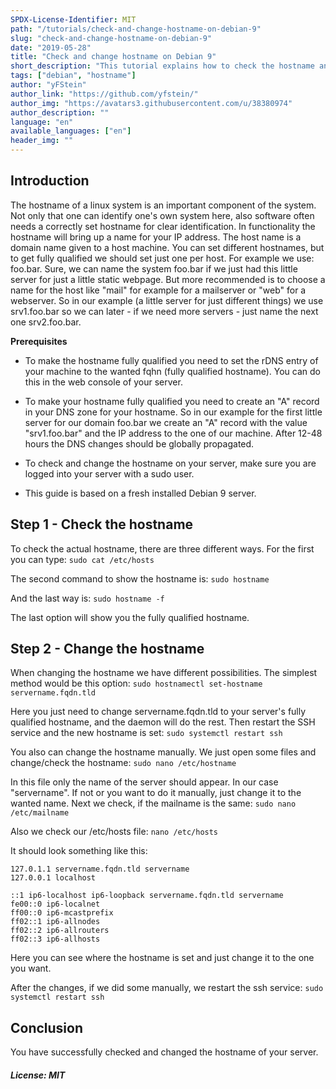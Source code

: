 ```yaml
---
SPDX-License-Identifier: MIT
path: "/tutorials/check-and-change-hostname-on-debian-9"
slug: "check-and-change-hostname-on-debian-9"
date: "2019-05-28"
title: "Check and change hostname on Debian 9"
short_description: "This tutorial explains how to check the hostname and change it on Debian 9"
tags: ["debian", "hostname"]
author: "yFStein"
author_link: "https://github.com/yfstein/"
author_img: "https://avatars3.githubusercontent.com/u/38380974"
author_description: ""
language: "en"
available_languages: ["en"]
header_img: ""
---
```


## Introduction

The hostname of a linux system is an important component of the system. Not only that one can identify one's own system here, also software often needs a correctly set hostname for clear identification. In functionality the hostname will bring up a name for your IP address. The host name is a domain name given to a host machine. You can set different hostnames, but to get fully qualified we should set just one per host. For example we use: foo.bar. Sure, we can name the system foo.bar if we just had this little server for just a little static webpage. But more recommended is to choose a name for the host like "mail" for example for a mailserver or "web" for a webserver. So in our example (a little server for just different things) we use srv1.foo.bar so we can later - if we need more servers - just name the next one srv2.foo.bar.

**Prerequisites**

- To make the hostname fully qualified you need to set the rDNS entry of your machine to the wanted fqhn (fully qualified hostname). You can do this in the web console of your server.

- To make your hostname fully qualified you need to create an "A" record in your DNS zone for your hostname. So in our example for the first little server for our domain foo.bar we create an "A" record with the value "srv1.foo.bar" and the IP address to the one of our machine. After 12-48 hours the DNS changes should be globally propagated.

- To check and change the hostname on your server, make sure you are logged into your server with a sudo user.

- This guide is based on a fresh installed Debian 9 server.

## Step 1 - Check the hostname

To check the actual hostname, there are three different ways. For the first you can type:
`sudo cat /etc/hosts`

The second command to show the hostname is:
`sudo hostname`

And the last way is:
`sudo hostname -f`

The last option will show you the fully qualified hostname.

## Step 2 - Change the hostname

When changing the hostname we have different possibilities. The simplest method would be this option:
`sudo hostnamectl set-hostname servername.fqdn.tld`

Here you just need to change servername.fqdn.tld to your server's fully qualified hostname, and the daemon will do the rest. Then restart the SSH service and the new hostname is set:
`sudo systemctl restart ssh`

You also can change the hostname manually. We just open some files and change/check the hostname:
`sudo nano /etc/hostname`

In this file only the name of the server should appear. In our case "servername". If not or you want to do it manually, just change it to the wanted name. Next we check, if the mailname is the same:
`sudo nano /etc/mailname`

Also we check our /etc/hosts file:
`nano /etc/hosts`

It should look something like this:

    127.0.1.1 servername.fqdn.tld servername
    127.0.0.1 localhost
    
    ::1 ip6-localhost ip6-loopback servername.fqdn.tld servername
    fe00::0 ip6-localnet
    ff00::0 ip6-mcastprefix
    ff02::1 ip6-allnodes
    ff02::2 ip6-allrouters
    ff02::3 ip6-allhosts
	
Here you can see where the hostname is set and just change it to the one you want.

After the changes, if we did some manually, we restart the ssh service:
`sudo systemctl restart ssh`

## Conclusion

You have successfully checked and changed the hostname of your server.

##### License: MIT

<!---

Contributors's Certificate of Origin

By making a contribution to this project, I certify that:

(a) The contribution was created in whole or in part by me and I have
    the right to submit it under the license indicated in the file; or

(b) The contribution is based upon previous work that, to the best of my
    knowledge, is covered under an appropriate license and I have the
    right under that license to submit that work with modifications,
    whether created in whole or in part by me, under the same license
    (unless I am permitted to submit under a different license), as
    indicated in the file; or

(c) The contribution was provided directly to me by some other person
    who certified (a), (b) or (c) and I have not modified it.

(d) I understand and agree that this project and the contribution are
    public and that a record of the contribution (including all personal
    information I submit with it, including my sign-off) is maintained
    indefinitely and may be redistributed consistent with this project
    or the license(s) involved.

Signed-off-by: [yFStein info@meikelbloch.de]

-->
